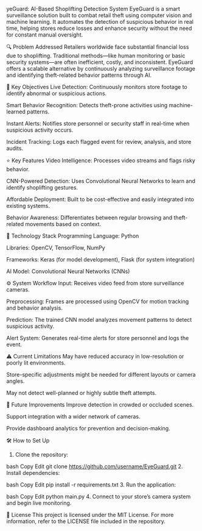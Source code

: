 yeGuard: AI-Based Shoplifting Detection System
EyeGuard is a smart surveillance solution built to combat retail theft using computer vision and machine learning. It automates the detection of suspicious behavior in real time, helping stores reduce losses and enhance security without the need for constant manual oversight.

🔍 Problem Addressed
Retailers worldwide face substantial financial loss due to shoplifting. Traditional methods—like human monitoring or basic security systems—are often inefficient, costly, and inconsistent. EyeGuard offers a scalable alternative by continuously analyzing surveillance footage and identifying theft-related behavior patterns through AI.

🎯 Key Objectives
Live Detection: Continuously monitors store footage to identify abnormal or suspicious actions.

Smart Behavior Recognition: Detects theft-prone activities using machine-learned patterns.

Instant Alerts: Notifies store personnel or security staff in real-time when suspicious activity occurs.

Incident Tracking: Logs each flagged event for review, analysis, and store audits.

⭐ Key Features
Video Intelligence: Processes video streams and flags risky behavior.

CNN-Powered Detection: Uses Convolutional Neural Networks to learn and identify shoplifting gestures.

Affordable Deployment: Built to be cost-effective and easily integrated into existing systems.

Behavior Awareness: Differentiates between regular browsing and theft-related movements based on context.

🧠 Technology Stack
Programming Language: Python

Libraries: OpenCV, TensorFlow, NumPy

Frameworks: Keras (for model development), Flask (for system integration)

AI Model: Convolutional Neural Networks (CNNs)

⚙️ System Workflow
Input: Receives video feed from store surveillance cameras.

Preprocessing: Frames are processed using OpenCV for motion tracking and behavior analysis.

Prediction: The trained CNN model analyzes movement patterns to detect suspicious activity.

Alert System: Generates real-time alerts for store personnel and logs the event.

⚠️ Current Limitations
May have reduced accuracy in low-resolution or poorly lit environments.

Store-specific adjustments might be needed for different layouts or camera angles.

May not detect well-planned or highly subtle theft attempts.

🚀 Future Improvements
Improve detection in crowded or occluded scenes.

Support integration with a wider network of cameras.

Provide dashboard analytics for prevention and decision-making.

🛠️ How to Set Up
1. Clone the repository:

bash
Copy
Edit
git clone https://github.com/username/EyeGuard.git
2. Install dependencies:

bash
Copy
Edit
pip install -r requirements.txt
3. Run the application:

bash
Copy
Edit
python main.py
4. Connect to your store’s camera system and begin live monitoring.

📄 License
This project is licensed under the MIT License. For more information, refer to the LICENSE file included in the repository.
